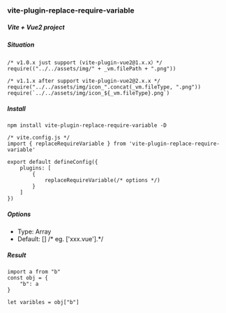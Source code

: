 ### vite-plugin-replace-require-variable
##### Vite + Vue2 project

##### Situation

```
/* v1.0.x just support (vite-plugin-vue2@1.x.x）*/
require(("../../assets/img/" + _vm.filePath + ".png"))

/* v1.1.x after support vite-plugin-vue2@2.x.x */
require("../../assets/img/icon_".concat(_vm.fileType, ".png"))
require(`../../assets/img/icon_${_vm.fileType}.png`)

```

##### Install

```
npm install vite-plugin-replace-require-variable -D
```


```
/* vite.config.js */
import { replaceRequireVariable } from 'vite-plugin-replace-require-variable'

export default defineConfig({
    plugins: [
        {
            replaceRequireVariable(/* options */)
        }
    ]
})

```

##### Options

- Type: Array
- Default: []  /* eg. ['xxx.vue'].*/


##### Result

```
import a from "b"
const obj = {
    "b": a
}

let varibles = obj["b"]
```
